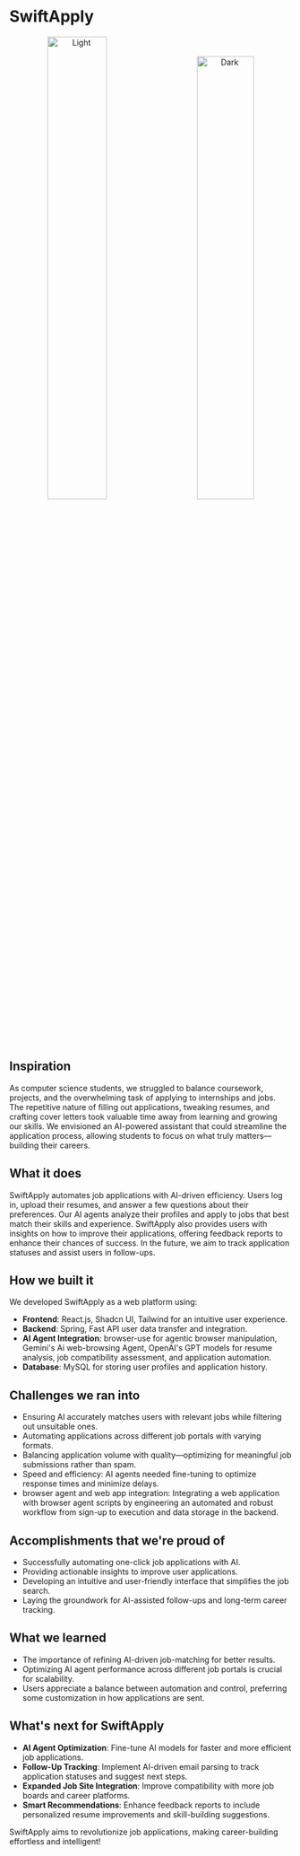 # SwiftApply

<p align="center">
  <img alt="Light" src="https://github.com/user-attachments/assets/05fb9463-bc16-448f-8860-6f25aebc9bd9" width="46%">
&nbsp; &nbsp; &nbsp; &nbsp;
  <img alt="Dark" src="https://github.com/user-attachments/assets/ac575ab9-e710-464b-8ed1-d27405cab59d" width="45%">
</p>

## Inspiration 
As computer science students, we struggled to balance coursework, projects, and the overwhelming task of applying to internships and jobs. The repetitive nature of filling out applications, tweaking resumes, and crafting cover letters took valuable time away from learning and growing our skills. We envisioned an AI-powered assistant that could streamline the application process, allowing students to focus on what truly matters—building their careers.

## What it does
SwiftApply automates job applications with AI-driven efficiency. Users log in, upload their resumes, and answer a few questions about their preferences. Our AI agents analyze their profiles and apply to jobs that best match their skills and experience. SwiftApply also provides users with insights on how to improve their applications, offering feedback reports to enhance their chances of success. In the future, we aim to track application statuses and assist users in follow-ups.

## How we built it
We developed SwiftApply as a web platform using:
- **Frontend**: React.js, Shadcn UI, Tailwind for an intuitive user experience.
- **Backend**:  Spring, Fast API user data transfer and integration.
- **AI Agent Integration**: browser-use for agentic browser manipulation, Gemini's Ai web-browsing Agent, OpenAI's GPT models for resume analysis, job compatibility assessment, and application automation.
- **Database**: MySQL for storing user profiles and application history.

## Challenges we ran into
- Ensuring AI accurately matches users with relevant jobs while filtering out unsuitable ones.
- Automating applications across different job portals with varying formats.
- Balancing application volume with quality—optimizing for meaningful job submissions rather than spam.
- Speed and efficiency: AI agents needed fine-tuning to optimize response times and minimize delays.
- browser agent and web app integration: Integrating a web application with browser agent scripts by engineering an automated and robust workflow from sign-up to execution and data storage in the backend.

## Accomplishments that we're proud of
- Successfully automating one-click job applications with AI.
- Providing actionable insights to improve user applications.
- Developing an intuitive and user-friendly interface that simplifies the job search.
- Laying the groundwork for AI-assisted follow-ups and long-term career tracking.

## What we learned
- The importance of refining AI-driven job-matching for better results.
- Optimizing AI agent performance across different job portals is crucial for scalability.
- Users appreciate a balance between automation and control, preferring some customization in how applications are sent.

## What's next for SwiftApply
- **AI Agent Optimization**: Fine-tune AI models for faster and more efficient job applications.
- **Follow-Up Tracking**: Implement AI-driven email parsing to track application statuses and suggest next steps.
- **Expanded Job Site Integration**: Improve compatibility with more job boards and career platforms.
- **Smart Recommendations**: Enhance feedback reports to include personalized resume improvements and skill-building suggestions.

SwiftApply aims to revolutionize job applications, making career-building effortless and intelligent!
